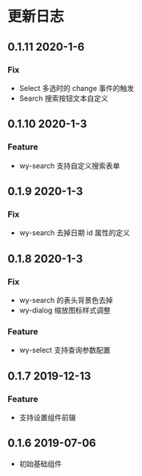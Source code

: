 # 更新日志

## 0.1.11 2020-1-6

### Fix

- Select 多选时的 change 事件的触发
- Search 搜索按钮文本自定义

## 0.1.10 2020-1-3

### Feature

- wy-search 支持自定义搜索表单

## 0.1.9 2020-1-3

### Fix

- wy-search 去掉日期 id 属性的定义

## 0.1.8 2020-1-3

### Fix

- wy-search 的表头背景色去掉
- wy-dialog 缩放图标样式调整

### Feature

- wy-select 支持查询参数配置

## 0.1.7 2019-12-13

### Feature

- 支持设置组件前辍

## 0.1.6  2019-07-06

- 初始基础组件

